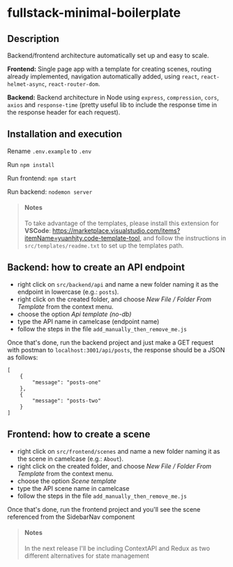 # fullstack-minimal-boilerplate

## Description ##

Backend/frontend architecture automatically set up and easy to scale.

**Frontend:** Single page app with a template for creating scenes, routing already implemented, navigation automatically added, using ```react```, ```react-helmet-async```, ```react-router-dom```.

**Backend:** Backend architecture in Node using ```express```, ```compression```, ```cors```, ```axios``` and ```response-time``` (pretty useful lib to include the response time in the response header for each request).

## Installation and execution ##

Rename ```.env.example``` to ```.env```

Run ```npm install```

Run frontend: ```npm start```

Run backend: ```nodemon server```

> ####  Notes
> To take advantage of the templates, please install this extension for **VSCode**: https://marketplace.visualstudio.com/items?itemName=yuanhjty.code-template-tool, and follow the instructions in ```src/templates/readme.txt``` to set up the templates path.

## Backend: how to create an API endpoint ##

* right click on ```src/backend/api``` and name a new folder naming it as the endpoint in lowercase (e.g.: ```posts```).
* right click on the created folder, and choose *New File / Folder From Template* from the context menu.
* choose the option *Api template (no-db)*
* type the API name in camelcase (endpoint name)
* follow the steps in the file ```add_manually_then_remove_me.js```

Once that's done, run the backend project and just make a GET request with postman to ```localhost:3001/api/posts```, the response should be a JSON as follows:
```
[
    {
        "message": "posts-one"
    },
    {
        "message": "posts-two"
    }
]
```

## Frontend: how to create a scene ##

* right click on ```src/frontend/scenes``` and name a new folder naming it as the scene in camelcase (e.g.: ```About```).
* right click on the created folder, and choose *New File / Folder From Template* from the context menu.
* choose the option *Scene template*
* type the API scene name in camelcase
* follow the steps in the file ```add_manually_then_remove_me.js```

Once that's done, run the frontend project and you'll see the scene referenced from the SidebarNav component

> ####  Notes
> In the next release I'll be including ContextAPI and Redux as two different alternatives for state management
